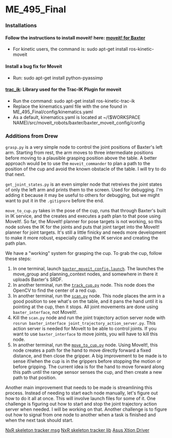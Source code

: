 # ME_495_Final

### Installations

#### Follow the instructions to install moveit! here: [moveit! for Baxter](http://sdk.rethinkrobotics.com/wiki/MoveIt_Tutorial)
* For kinetic users, the command is: sudo apt-get install ros-kinetic-moveit

#### Install a bug fix for Moveit
* Run: sudo apt-get install python-pyassimp

#### [trac_ik](https://bitbucket.org/traclabs/trac_ik.git): Library used for the Trac-IK Plugin for moveit
* Run the command: sudo apt-get install ros-kinetic-trac-ik
* Replace the kinematics.yaml file with the one found in ME_495_Final/config/kinematics.yaml
* As a default, kinematics.yaml is located at ~/($WORKSPACE NAME)/src/moveit_robots/baxter/baxter_moveit_config/config

### Additions from Drew

`grasp.py` is a very simple node to control the joint positions of Baxter's left arm. Starting from rest, the arm moves to three intermediate positions before moving to a plausible grasping position above the table. A better approach would be to use the `moveit_commander` to plan a path to the position of the cup and avoid the known obstacle of the table. I will try to do that next.

`get_joint_states.py` is an even simpler node that retreives the joint states of only the left arm and prints them to the screen. Used for debugging. I'm adding it because it may be useful to others for debugging, but we might want to put it in the `.gitignore` before the end.

`move_to_cup.py` takes in the pose of the cup, runs that through Baxter's built in IK service, and the creates and executes a path plan to that pose using MoveIt!. So far, the MoveIt! planner for pose targets is not working, so this node solves the IK for the joints and puts that joint target into the MoveIt! planner for joint targets. It's still a little finicky and needs more development to make it more robust, especially calling the IK service and creating the path plan.

We have a "working" system for grasping the cup. To grab the cup, follow these steps:
1. In one terminal, launch [`baxter_moveit_config.launch`][config]. The launches the move_group and planning_context nodes, and somewhere in there it uploads Baxter's SRDF.
2. In another terminal, run the [`track_cup.py`][track] node. This node does the OpenCV to find the center of a red cup.
3. In another terminal, run the [`scan.py`][scan] node. This node places the arm in a good position to see what's on the table, and it pans the hand until it is pointing at the cup, then it stops. All joint movements are done using `baxter_interface`, not MoveIt!.
4. Kill the `scan.py` node and run the joint trajectory action server node with `rosrun baxter_interface joint_trajectory_action_server.py`. This action server is needed for MoveIt to be able to control joints. If you want to use `baxter_interface` to move joints, you will have to kill this node.
5. In another terminal, run the [`move_to_cup.py`][move] node. Using MoveIt!, this node creates a path for the hand to move directly forward a fixed distance, and then close the gripper. A big improvement to be made is to sense if/when the cup is in the grippers before stopping the motion or before gripping. The current idea is for the hand to move forward along this path until the range sensor senses the cup, and then create a new path to that position.

Another main improvement that needs to be made is streamlining this process. Instead of needing to start each node manually, let's figure out how to do it all at once. This will involve launch files for some of it. One challenge is figuring out how to start and stop the joint trajectory action server when needed. I will be working on that. Another challenge is to figure out how to signal from one node to another when a task is finished and when the next task should start.



[config]:https://github.com/tehwentzel/ME_495_Final/blob/grasp/launch/baxter_moveit_config.launch
[track]:https://github.com/tehwentzel/ME_495_Final/blob/grasp/src/track_cup.py
[scan]:https://github.com/tehwentzel/ME_495_Final/blob/grasp/src/scan.py
[move]:https://github.com/tehwentzel/ME_495_Final/blob/grasp/src/move_to_cup.py


[NxR skeleton tracker msg](https://github.com/NxRLab/skeletonmsgs_nu)
[NxR skeleton tracker lib](https://github.com/NxRLab/skeletontracker_nu)
[Asus Xtion Driver](https://answers.ros.org/question/109411/asus-xtion-problems-with-ubuntu-1204-running-ros-fuerte/)
